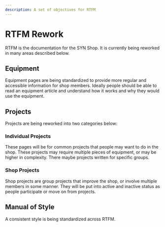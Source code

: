 ```yaml
---
description: A set of objectives for RTFM
---
```

# RTFM Rework
RTFM is the documentation for the SYN Shop.
It is currently being reworked in many areas described below.

## Equipment
Equipment pages are being standardized to provide more regular and accessible information for shop members.
Ideally people should be able to read an equipment article and understand how it works and why they would use the equipment.
## Projects
Projects are being reworked into two categories below:

### Individual Projects
These pages will be for common projects that people may want to do in the shop.
These projects may require multiple pieces of equipment, or may be higher in complexity.
There maybe projects written for specific groups.

### Shop Projects
Shop projects are group projects that improve the shop, or involve multiple members in some manner.
They will be put into active and inactive status as people participate or move on from projects.

## Manual of Style
A consistent style is being standardized across RTFM.
